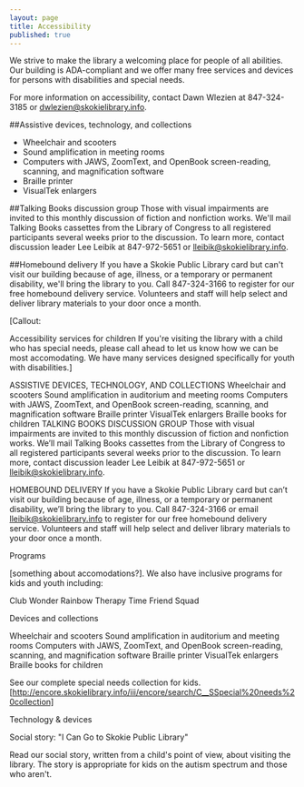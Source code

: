 ```yaml
---
layout: page
title: Accessibility
published: true
---
```


We strive to make the library a welcoming place for people of all abilities. Our building is ADA-compliant and we offer many free services and devices for persons with disabilities and special needs. 

For more information on accessibility, contact Dawn Wlezien at 847-324-3185 or dwlezien@skokielibrary.info.

##Assistive devices, technology, and collections
- Wheelchair and scooters
- Sound amplification in meeting rooms
- Computers with JAWS, ZoomText, and OpenBook screen-reading, scanning, and magnification software
- Braille printer
- VisualTek enlargers

##Talking Books discussion group
Those with visual impairments are invited to this monthly discussion of fiction and nonfiction works. We'll mail Talking Books cassettes from the Library of Congress to all registered participants several weeks prior to the discussion. To learn more, contact discussion leader Lee Leibik at 847-972-5651 or lleibik@skokielibrary.info.

##Homebound delivery
If you have a Skokie Public Library card but can't visit our building because of age, illness, or a temporary or permanent disability, we'll bring the library to you. Call 847-324-3166 to register for our free homebound delivery service. Volunteers and staff will help select and deliver library materials to your door once a month.

[Callout: 

Accessibility services for children
If you're visiting the library with a child who has special needs, please call ahead to let us know how we can be most accomodating. We have many services designed specifically for youth with disabilities.]


ASSISTIVE DEVICES, TECHNOLOGY, AND COLLECTIONS
Wheelchair and scooters
Sound amplification in auditorium and meeting rooms
Computers with JAWS, ZoomText, and OpenBook screen-reading, scanning, and magnification software
Braille printer
VisualTek enlargers
Braille books for children
TALKING BOOKS DISCUSSION GROUP
Those with visual impairments are invited to this monthly discussion of fiction and nonfiction works. We’ll mail Talking Books cassettes from the Library of Congress to all registered participants several weeks prior to the discussion. To learn more, contact discussion leader Lee Leibik at 847-972-5651 or lleibik@skokielibrary.info.

HOMEBOUND DELIVERY
If you have a Skokie Public Library card but can’t visit our building because of age, illness, or a temporary or permanent disability, we’ll bring the library to you. Call 847-324-3166 or email lleibik@skokielibrary.info to register for our free homebound delivery service. Volunteers and staff will help select and deliver library materials to your door once a month.


Programs

[something about accomodations?]. We also have inclusive programs for kids and youth including:

Club Wonder
Rainbow Therapy Time
Friend Squad



Devices and collections

Wheelchair and scooters
Sound amplification in auditorium and meeting rooms
Computers with JAWS, ZoomText, and OpenBook screen-reading, scanning, and magnification software
Braille printer
VisualTek enlargers
Braille books for children

See our complete special needs collection for kids.[http://encore.skokielibrary.info/iii/encore/search/C__SSpecial%20needs%20collection]

Technology & devices

Social story: "I Can Go to Skokie Public Library"

Read our social story, written from a child's point of view, about visiting the library. The story is appropriate for kids on the autism spectrum and those who aren't.
